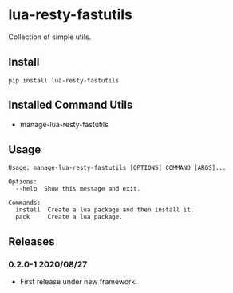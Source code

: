 # lua-resty-fastutils

Collection of simple utils.

## Install

```shell
pip install lua-resty-fastutils
```

## Installed Command Utils

- manage-lua-resty-fastutils

## Usage

```shell
Usage: manage-lua-resty-fastutils [OPTIONS] COMMAND [ARGS]...

Options:
  --help  Show this message and exit.

Commands:
  install  Create a lua package and then install it.
  pack     Create a lua package.
```

## Releases

### 0.2.0-1 2020/08/27

- First release under new framework.
